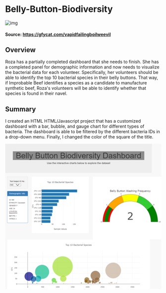 # Belly-Button-Biodiversity

![img](https://github.com/Edgarhv/Belly-Button-Biodiversity/blob/d954e5072e7dc6d527d9e5022391895075eb7477/VapidFailingBoilweevil-mobile.gif)

#### Source: https://gfycat.com/vapidfailingboilweevil

## Overview

Roza has a partially completed dashboard that she needs to finish. She has a completed panel for demographic information and now needs to visualize the bacterial data for each volunteer. Specifically, her volunteers should be able to identify the top 10 bacterial species in their belly buttons. That way, if Improbable Beef identifies a species as a candidate to manufacture synthetic beef, Roza's volunteers will be able to identify whether that species is found in their navel.

## Summary

I created an HTML HTML/Javascript project that has a customized dashboard with a bar, bubble, and gauge chart for different types of bacteria. The dashboard is able to be filtered by the different bacteria IDs in a drop-down menu. Finally, I changed the color of the square of the title.



![img](https://github.com/Edgarhv/Belly-Button-Biodiversity/blob/6af5450c8d9456567567c585071d0e03b39fda2c/web-html.png)
